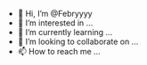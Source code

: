 - 👋 Hi, I’m @Febryyyy
- 👀 I’m interested in ...
- 🌱 I’m currently learning ...
- 💞️ I’m looking to collaborate on ...
- 📫 How to reach me ...

<!---
Febryyyy/Febryyyy is a ✨ special ✨ repository because its `README.md` (this file) appears on your GitHub profile.
You can click the Preview link to take a look at your changes.
--->
